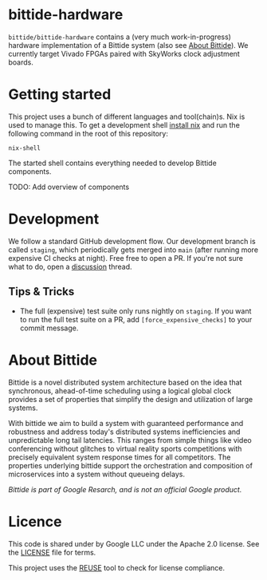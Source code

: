 <!--
SPDX-FileCopyrightText: 2022 Google LLC

SPDX-License-Identifier: Apache-2.0
-->

# bittide-hardware
`bittide/bittide-hardware` contains a (very much work-in-progress) hardware
implementation of a Bittide system (also see [About Bittide](#about-bittide)). We
currently target Vivado FPGAs paired with SkyWorks clock adjustment boards.

# Getting started
This project uses a bunch of different languages and tool(chain)s. Nix is used
to manage this. To get a development shell [install nix](https://nixos.org/download.html)
and run the following command in the root of this repository:

```
nix-shell
```

The started shell contains everything needed to develop Bittide components.

TODO: Add overview of components

# Development
We follow a standard GitHub development flow. Our development branch is called `staging`, which periodically gets merged into `main` (after running more expensive CI checks at night). Free free to open a PR. If you're not sure what to do, open a [discussion](https://github.com/bittide/bittide-hardware/discussions) thread.

## Tips & Tricks

  * The full (expensive) test suite only runs nightly on `staging`. If you want to run the full test suite on a PR, add `[force_expensive_checks]` to your commit message.

# About Bittide
Bittide is a novel distributed system architecture based on the idea
that synchronous, ahead-of-time scheduling using a logical global
clock provides a set of properties that simplify the design and
utilization of large systems.

With bittide we aim to build a system with guaranteed performance and
robustness and address today's distributed systems inefficiencies and
unpredictable long tail latencies. This ranges from simple things like
video conferencing without glitches to virtual reality sports
competitions with precisely equivalent system response times for all
competitors. The properties underlying bittide support the
orchestration and composition of microservices into a system without
queueing delays.

_Bittide is part of Google Resarch, and is not an official Google product._

# Licence

This code is shared under by Google LLC under the Apache 2.0
license. See the [LICENSE](LICENSES/Apache-2.0.txt) file for terms.

This project uses the [REUSE](https://reuse.software/) tool to check for
license compliance.
